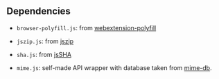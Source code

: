 ## Dependencies

* `browser-polyfill.js`: from [webextension-polyfill](https://unpkg.com/browse/webextension-polyfill@0.9.0/dist/)

* `jszip.js`: from [jszip](https://github.com/Stuk/jszip/blob/v3.10.1/dist/jszip.js)

* `sha.js`: from [jsSHA](https://github.com/Caligatio/jsSHA/blob/v3.3.0/dist/sha.js)

* `mime.js`: self-made API wrapper with database taken from [mime-db](https://github.com/jshttp/mime-db/blob/v1.52.0/db.json).
